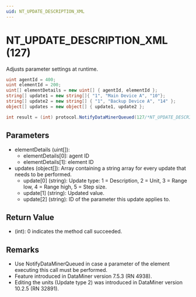 ```yaml
---
uid: NT_UPDATE_DESCRIPTION_XML
---
```


# NT_UPDATE_DESCRIPTION_XML (127)

Adjusts parameter settings at runtime.

```csharp
uint agentId = 400;
uint elementId = 200;
uint[] elementDetails = new uint[] { agentId, elementId };
string[] update1 = new string[]{ "1", "Main Device A", "10"};
string[] update2 = new string[] { "1", "Backup Device A", "14" };
object[] updates = new object[] { update1, update2 };

int result = (int) protocol.NotifyDataMinerQueued(127/*NT_UPDATE_DESCRIPTION_XML */ , elementDetails, updates);
```

## Parameters

- elementDetails (uint[]):
  - elementDetails[0]: agent ID
  - elementDetails[1]: element ID
- updates (object[]): Array containing a string array for every update that needs to be performed.
  - update[0] (string): Update type: 1 = Description, 2 = Unit, 3 = Range low, 4 = Range high, 5 = Step size.
  - update[1] (string): Updated value.
  - update[2] (string): ID of the parameter this update applies to.

## Return Value

- (int): 0 indicates the method call succeeded.

## Remarks

- Use NotifyDataMinerQueued in case a parameter of the element executing this call must be performed.
- Feature introduced in DataMiner version 7.5.3 (RN 4938).
- Editing the units (Update type 2) was introduced in DataMiner version 10.2.5 (RN 32891).
